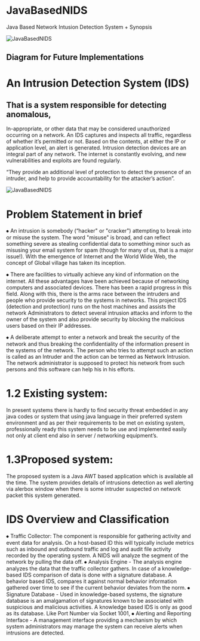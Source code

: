 # JavaBasedNIDS
Java Based Network Intusion Detection System + Synopsis



![JavaBasedNIDS](https://imgur.com/wAv3o6Z.png)
##  Diagram for Future Implementations


# An Intrusion Detection System (IDS) 

## That is a system responsible for detecting anomalous, 
In-appropriate, or other data that may be considered unauthorized occurring on a network. An IDS captures and inspects all traffic, regardless of whether it’s permitted or not. Based on the contents, at either the IP or application level, an alert is generated. Intrusion detection devices are an integral part of any network. The internet is constantly evolving, and new vulnerabilities and exploits are found regularly. 

“They provide an additional level of protection to detect the presence of an intruder, and help to provide accountability for the attacker’s action”.



![JavaBasedNIDS](https://imgur.com/YhCELZI.png) 
#  Problem Statement in brief

⦁	An intrusion is somebody (“hacker" or "cracker") attempting to break into or misuse the system. The word "misuse" is broad, and can reflect something severe as stealing confidential data to something minor such as misusing your email system for spam (though for many of us, that is a major issue!). 
With the emergence of Internet and the World Wide Web, the concept of Global village has taken its inception. 


⦁	There are facilities to virtually achieve any kind of information on the internet. All these advantages have been achieved because of networking computers and associated devices. There has been a rapid progress in this field. Along with this, there is the arms race between the intruders and people who provide security to the systems in networks. This project IDS (detection and protection) runs on the host machines and assists the network Administrators to detect several intrusion attacks and inform to the owner of the system and also provide security by blocking the malicious users based on their IP addresses.

⦁	A deliberate attempt to enter a network and break the security of the network and thus breaking the confidentiality of the information present in the systems of the network. 
The person who tries to attempt such an action is called as an Intruder and the action can be termed as Network Intrusion. The network administrator is supposed to protect his network from such persons and this software can help his in his efforts.

#  1.2 Existing system:
In present systems there is hardly to find security threat embedded in any java codes or system that using java language in their preferred system environment and as per their requirements to be met on existing system, professionally ready this system needs to be use and implemented easily not only at client end also in server / networking equipment’s.  

#  1.3Proposed system:
The proposed system is a Java AWT based application which is available all the time. The system provides details of intrusions detection as well alerting via alerbox window when there is some intruder suspected on network packet this system generated. 

# IDS Overview and Classification 

⦁	Traffic Collector: The component is responsible for gathering activity and event data for analysis. On a host-based ID this will typically include metrics such as inbound and outbound traffic and log and audit file activity recorded by the operating system. A NIDS will analyze the segment of the network by pulling the data off. 
⦁	Analysis Engine - The analysis engine analyzes the data that the traffic collector gathers. In case of a knowledge-based IDS comparison of data is done with a signature database. A behavior based IDS, compares it against normal behavior information gathered over time to see if the current behavior deviates from the norm. 
⦁	 Signature Database - Used in knowledge-based systems, the signature database is an amalgamation of signatures known to be associated with suspicious and malicious activities. A knowledge based IDS is only as good as its database. Like Port Number via Socket 1001, 
⦁	 Alerting and Reporting Interface - A management interface providing a mechanism by which system administrators may manage the system can receive alerts when intrusions are detected.

